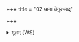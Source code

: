 +++
title = "02 धाना धेनुरभवद्"

+++
<details><summary>मूलम् (WS)</summary>

धाना धेनुरभवद् वत्सो अस्यास्तिलोभवत् ।  
तां त्वं यमस्य राज्ये अक्षितामुप जीवति ॥ २ ॥
</details>